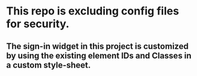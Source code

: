 # This repo is excluding config files for security.

## The sign-in widget in this project is customized by using the existing element IDs and Classes in a custom style-sheet.
